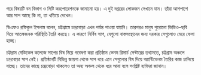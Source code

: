 পরে বিষয়টি বন বিভাগ ও সিটি করপোরেশনকে জানানো হয়। এ দুই দপ্তরের লোকজন সেখানে যান। তাঁরা আশপাশে আর সাপ আছে কি না, তা খতিয়ে দেখেন।

ডিএফও রফিকুল ইসলাম বলেন, চট্টগ্রামে চন্দ্রবোড়া এখন পর্যন্ত পাওয়া যায়নি। তারপরও মানুষ পুরোনো ভিডিও–ছবি দিয়ে আতঙ্কজনক পরিস্থিতি তৈরি করছে। এ কারণে নির্বিষ সাপ, যেগুলো বাস্তসংস্থানের জন্য দরকার সেগুলোও মেরে ফেলা হচ্ছে।

চট্টগ্রাম মেডিকেল কলেজে সাপের বিষ নিয়ে গবেষণা করা প্রতিষ্ঠান ভেনম রিসার্চ সেন্টারের তথ্যমতে, চট্টগ্রাম অঞ্চলে চন্দ্রবোড়া সাপ নেই। প্রতিষ্ঠানটি বিভিন্ন জায়গা থেকে সাপ ধরে এনে সেগুলোর বিষ দিয়ে অ্যান্টিভেনম তৈরির কাজ চালিয়ে যাচ্ছে। তাদের কাছে চন্দ্রবোড়া থাকলেও তা অন্য অঞ্চল থেকে ধরে আনা বলে সংশ্লিষ্ট ব্যক্তিরা জানান।
